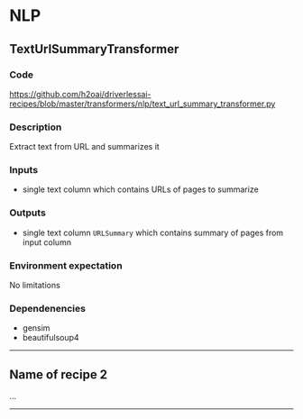 # NLP

## TextUrlSummaryTransformer

### Code
https://github.com/h2oai/driverlessai-recipes/blob/master/transformers/nlp/text_url_summary_transformer.py

### Description
Extract text from URL and summarizes it

### Inputs
- single text column which contains URLs of pages to summarize

### Outputs
- single text column `URLSummary` which contains summary of pages from input column

### Environment expectation
No limitations

### Dependenencies
- gensim
- beautifulsoup4

----

## Name of recipe 2

...

----

